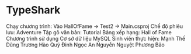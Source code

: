 # TypeShark
Chạy chương trình: Vào HallOfFame -> Test2 -> Main.csproj
Chế độ phiêu lưu: Adventure
Tập gõ văn bản: Tutorial
Bảng xếp hạng: Hall of Fame
Chương trình sử dụng Cơ sở dữ liệu MySQL
Sinh viên thực hiện:
<space><space>
Mạnh Thế Dũng
  <space><space>
Trương Hào Quý
    <space><space>
Đinh Ngọc An
      <space><space>
Nguyễn Nguyệt Phương Bảo
